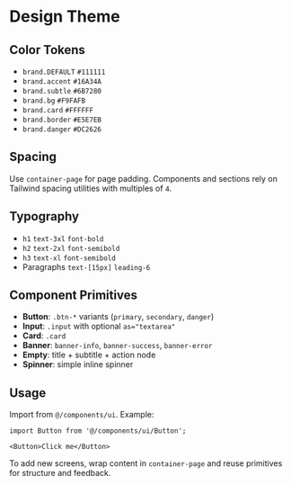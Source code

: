 # Design Theme

## Color Tokens
- `brand.DEFAULT` `#111111`
- `brand.accent` `#16A34A`
- `brand.subtle` `#6B7280`
- `brand.bg` `#F9FAFB`
- `brand.card` `#FFFFFF`
- `brand.border` `#E5E7EB`
- `brand.danger` `#DC2626`

## Spacing
Use `container-page` for page padding. Components and sections rely on Tailwind spacing utilities with multiples of `4`.

## Typography
- `h1` `text-3xl` `font-bold`
- `h2` `text-2xl` `font-semibold`
- `h3` `text-xl` `font-semibold`
- Paragraphs `text-[15px]` `leading-6`

## Component Primitives
- **Button**: `.btn-*` variants (`primary`, `secondary`, `danger`)
- **Input**: `.input` with optional `as="textarea"`
- **Card**: `.card`
- **Banner**: `banner-info`, `banner-success`, `banner-error`
- **Empty**: title + subtitle + action node
- **Spinner**: simple inline spinner

## Usage
Import from `@/components/ui`. Example:
```tsx
import Button from '@/components/ui/Button';

<Button>Click me</Button>
```

To add new screens, wrap content in `container-page` and reuse primitives for structure and feedback.
